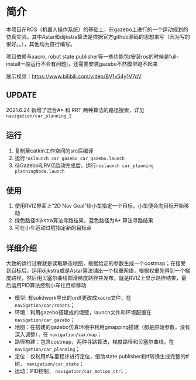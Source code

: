 # 简介
本项目在ROS（机器人操作系统）的基础上，在gazebo上进行的一个运动规划的仿真实验。其中Astar和dijkstra算法是依据官方github源码的思想来写（因为写的很好。。），其他均为自行编写。

项目依赖与xacro, robot state publisher等一些功能包(安装ros的时候是full-install一般运行不会有问题)，还需要安装gazebo不然模型跑不起来

展示视频：<https://www.bilibili.com/video/BV1v54y1V7qV>

## UPDATE
2021.6.24 新增了混合A* 和 RRT 两种算法的路径搜索，详见 `navigation/car_planning_2`

## 运行
1. 复制至catkin工作空间的src后编译
2. 运行`roslaunch car_gazebo car_gazebo.launch`
3. 待Gazebo和RVIZ启动完成后，运行`roslaunch car_planning planningNode.launch`
## 使用
1. 使用RVIZ界面上“2D Nav Goal”给小车指定一个目标，小车便会向目标开始移动
2. 绿色路径dijkstra算法寻路结果，蓝色路径为A* 算法寻路结果
3. 可在小车运动过程指定新的目标点
## 详细介绍
大致的运行过程就是读取静态地图，根据给定的参数生成一个costmap；在接受到目标后，运用dijkstra或是Astar算法铺出一个权重网络，根据权重先得到一个梯度路径，然后用贝塞尔曲线圆滑梯度路径并发布，就是RVIZ上显示路径结果，最后运用PID算法控制小车往目标移动
* 模型: 有solidwork导出的urdf更改成xacro文件，在 `navigation/car/robots`；
* 环境：利用gazebo搭建成的墙壁，launch文件和环境配置在 `navigation/car_gazebo`；
* 地图：在搭建的gazebo仿真环境中利用gmapping搭建（都是原始参数，没有深入调整），在 `navigation/car/map`；
* 路径构建：包含costmap，两种寻路算法，梯度路径和贝塞尔曲线，在 `navigation/car_planning`；
* 定位：仅利用tf与里程计进行定位，借助state publisher和tf转换生成完整的tf树， `navigation/car_state`；
* 运动：PID控制， `navigation/car_motion_ctrl`；
